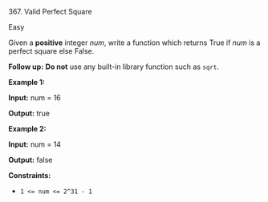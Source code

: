 ﻿367\. Valid Perfect Square

Easy

Given a **positive** integer _num_, write a function which returns True if _num_ is a perfect square else False.

**Follow up:** **Do not** use any built-in library function such as `sqrt`.

**Example 1:**

**Input:** num = 16

**Output:** true

**Example 2:**

**Input:** num = 14

**Output:** false

**Constraints:**

*   `1 <= num <= 2^31 - 1`